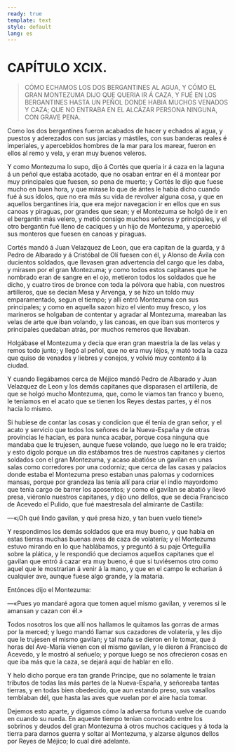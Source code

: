 ```yaml
---
ready: true
template: text
style: default
lang: es
---
```


# CAPÍTULO XCIX.

> CÓMO ECHAMOS LOS DOS BERGANTINES AL AGUA, Y CÓMO EL GRAN MONTEZUMA
> DIJO QUE QUERIA IR Á CAZA, Y FUÉ EN LOS BERGANTINES HASTA UN PEÑOL
> DONDE HABIA MUCHOS VENADOS Y CAZA; QUE NO ENTRABA EN EL ALCÁZAR PERSONA
> NINGUNA, CON GRAVE PENA.


Como los dos bergantines fueron acabados de hacer y echados al agua,
y puestos y aderezados con sus jarcias y mástiles, con sus banderas
reales é imperiales, y apercebidos hombres de la mar para los marear,
fueron en ellos al remo y vela, y eran muy buenos veleros.

Y como Montezuma lo supo, dijo á Cortés que queria ir á caza en la
laguna á un peñol que estaba acotado, que no osaban entrar en él á
montear por muy principales que fuesen, so pena de muerte; y Cortés
le dijo que fuese mucho en buen hora, y que mirase lo que de ántes
le habia dicho cuando fué á sus ídolos, que no era más su vida de
revolver alguna cosa, y que en aquellos bergantines iria, que era mejor
navegacion ir en ellos que en sus canoas y piraguas, por grandes que
sean; y el Montezuma se holgó de ir en el bergantin más velero, y metió
consigo muchos señores y principales, y el otro bergantin fué lleno de
caciques y un hijo de Montezuma, y apercebió sus monteros que fuesen en
canoas y piraguas.

Cortés mandó á Juan Velazquez de Leon, que era capitan de la guarda,
y á Pedro de Albarado y á Cristóbal de Olí fuesen con él, y Alonso de
Ávila con ducientos soldados, que llevasen gran advertencia del cargo
que les daba, y mirasen por el gran Montezuma; y como todos estos
capitanes que he nombrado eran de sangre en el ojo, metieron todos los
soldados que he dicho, y cuatro tiros de bronce con toda la pólvora que
habia, con nuestros artilleros, que se decian Mesa y Arvenga, y se hizo
un toldo muy emparamentado, segun el tiempo; y allí entró Montezuma
con sus principales; y como en aquella sazon hizo el viento muy fresco,
y los marineros se holgaban de contentar y agradar al Montezuma,
mareaban las velas de arte que iban volando, y las canoas, en que iban
sus monteros y principales quedaban atrás, por muchos remeros que
llevaban.

Holgábase el Montezuma y decia que eran gran maestria la de las velas y
remos todo junto; y llegó al peñol, que no era muy léjos, y mató toda
la caza que quiso de venados y liebres y conejos, y volvió muy contento
á la ciudad.

Y cuando llegábamos cerca de Méjico mandó Pedro de Albarado y Juan
Velazquez de Leon y los demás capitanes que disparasen el artillería,
de que se holgó mucho Montezuma, que, como le viamos tan franco y
bueno, le teniamos en el acato que se tienen los Reyes destas partes, y
él nos hacia lo mismo.

Si hubiese de contar las cosas y condicion que él tenia de gran señor,
y el acato y servicio que todos los señores de la Nueva-España y de
otras provincias le hacian, es para nunca acabar, porque cosa ninguna
que mandaba que le trujesen, aunque fuese volando, que luego no le
era traido; y esto dígolo porque un dia estábamos tres de nuestros
capitanes y ciertos soldados con el gran Montezuma, y acaso abatióse
un gavilan en unas salas como corredores por una codorniz; que cerca
de las casas y palacios donde estaba el Montezuma preso estaban unas
palomas y codornices mansas, porque por grandeza las tenia allí para
criar el indio mayordomo que tenia cargo de barrer los aposentos; y
como el gavilan se abatió y llevó presa, viéronlo nuestros capitanes, y
dijo uno dellos, que se decia Francisco de Acevedo el Pulido, que fué
maestresala del almirante de Castilla:

—«¡Oh qué lindo gavilan, y qué presa hizo, y tan buen vuelo tiene!»

Y respondimos los demás soldados que era muy bueno, y que habia en
estas tierras muchas buenas aves de caza de volatería; y el Montezuma
estuvo mirando en lo que hablábamos, y preguntó á su paje Orteguilla
sobre la plática, y le respondió que deciamos aquellos capitanes que
el gavilan que entró á cazar era muy bueno, é que si tuviésemos otro
como aquel que le mostrarian á venir á la mano, y que en el campo le
echarian á cualquier ave, aunque fuese algo grande, y la mataria.

Entónces dijo el Montezuma:

—«Pues yo mandaré agora que tomen aquel mismo gavilan, y veremos si le
amansan y cazan con él.»

Todos nosotros los que allí nos hallamos le quitamos las gorras de
armas por la merced; y luego mandó llamar sus cazadores de volatería,
y les dijo que le trujesen el mismo gavilan; y tal maña se dieron en
le tomar, que á horas del Ave-María vienen con el mismo gavilan, y le
dieron á Francisco de Acevedo, y le mostró al señuelo; y porque luego
se nos ofrecieron cosas en que iba más que la caza, se dejará aquí de
hablar en ello.

Y helo dicho porque era tan grande Príncipe, que no solamente le
traian tributos de todas las más partes de la Nueva-España, y señoreaba
tantas tierras, y en todas bien obedecido, que aun estando preso, sus
vasallos temblaban dél, que hasta las aves que vuelan por el aire hacia
tomar.

Dejemos esto aparte, y digamos cómo la adversa fortuna vuelve de cuando
en cuando su rueda. En aqueste tiempo tenian convocado entre los
sobrinos y deudos del gran Montezuma á otros muchos caciques y á toda
la tierra para darnos guerra y soltar al Montezuma, y alzarse algunos
dellos por Reyes de Méjico; lo cual diré adelante.
